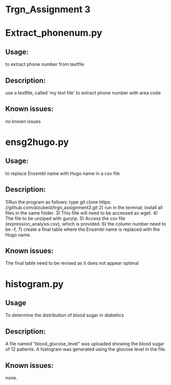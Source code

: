 
# Trgn_Assignment 3
# Extract_phonenum.py
## Usage:
to extract phone number from textfile
## Description:
use a textfile, called 'my text file' to extract phone number with area code
## Known issues:
no known issues

# ensg2hugo.py
## Usage:
to replace Ensembl name with Hugo name in a csv file
## Description:
1)Run the program as follows: type git clone https: //github.com/alzubeid/trgn_assignment3.git 2) run in the termnal; install all files in the same folder. 3) This fille will need to be accessed as wget. 4) The file to be unziped with gunzip. 5) Access the csv file (expression_analysis.csv), which is provided. 6) the column number need to be -f, 7) create a final table where the Ensembl name is replaced with the Hugo name.   
## Known issues:
The final table need to be revised as it does not appear optimal

# histogram.py
## Usage
To determine the distribution of blood sugar in diabetics
## Description:
A file named "blood_glucose_level" was uploaded showing the blood sugar of 12 patients.  A histogram was generated using the glucose level in the file.   
## Known issues:
none. 

